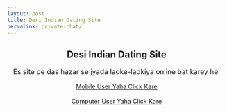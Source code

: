 ```yaml
---
layout: post
title: Desi Indian Dating Site 
permalink: private-chat/
---
```

<center>
<div class="jumbotron">
  <h2>Desi Indian Dating Site</h2>
 <p style="font-size: medium">
Es site pe das hazar se jyada ladke-ladkiya online bat karey he.</p>
<a class="btn btn-primary btn-lg" href="http://trkur3.com/204173/19771" role="button">Mobile User Yaha Click Kare </a><br/><br/>
<a class="btn btn-primary btn-lg" href="http://trkur.com/204173/17300" role="button">Computer User Yaha Click Kare</a></center>
